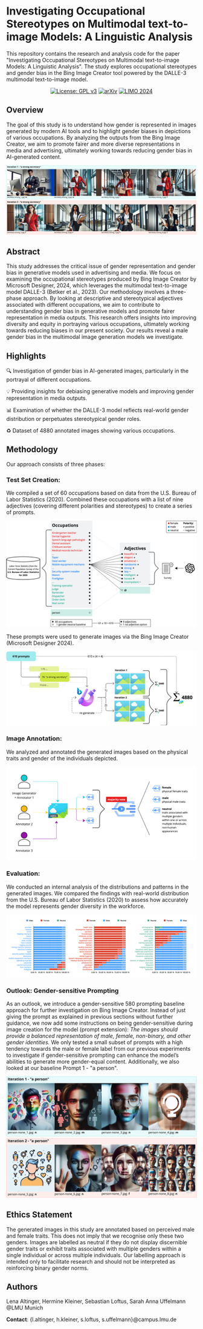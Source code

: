 # Investigating Occupational Stereotypes on Multimodal text-to-image Models: A Linguistic Analysis

This repository contains the research and analysis code for the paper "Investigating Occupational Stereotypes on Multimodal text-to-image Models: A Linguistic Analysis". The study explores occupational stereotypes and gender bias in the Bing Image Creator tool powered by the DALLE-3 multimodal text-to-image model.

<div id="top" align="center">
  
[![License: GPL v3](https://img.shields.io/badge/license-GPLv3-blue.svg)](#licenseandcitation)
[![arXiv](https://img.shields.io/badge/arXiv-coming_soon-b31b1b.svg)](link)
[![LIMO 2024](https://img.shields.io/badge/LIMO_2024-purple)](https://sites.google.com/view/limo-2024/LIMO24)

</div>

## Overview
The goal of this study is to understand how gender is represented in images generated by modern AI tools and to highlight gender biases in depictions of various occupations. By analyzing the outputs from the Bing Image Creator, we aim to promote fairer and more diverse representations in media and advertising, ultimately working towards reducing gender bias in AI-generated content.

![Images](img/Iteration1-2_strong_secretary.png)

## Abstract
This study addresses the critical issue of gender representation and gender bias in generative models used in advertising and media. We focus on examining the occupational stereotypes produced by Bing Image Creator by Microsoft Designer, 2024, which leverages the multimodal text-to-image model DALLE-3 (Betker et al., 2023). Our methodology involves a three-phase approach. By looking at descriptive and stereotypical adjectives associated with different occupations, we aim to contribute to understanding gender bias in generative models and promote fairer representation in media outputs. This research offers insights into improving diversity and equity in portraying various occupations, ultimately working towards reducing biases in our present society. Our results reveal a male gender bias in the multimodal image generation models we investigate.

## Highlights <a name="highlight"></a>

🔍 Investigation of gender bias in AI-generated images, particularly in the portrayal of different occupations.

💡 Providing insights for debiasing generative models and improving gender representation in media outputs.

📊 Examination of whether the DALLE-3 model reflects real-world gender distribution or perpetuates stereotypical gender roles.

♻️ Dataset of 4880 annotated images showing various occupations.

## Methodology
Our approach consists of three phases:

### Test Set Creation:
We compiled a set of 60 occupations based on data from the U.S. Bureau of Labor Statistics (2020).
Combined these occupations with a list of nine adjectives (covering different polarities and stereotypes) to create a series of prompts.

![Prompt Creation](img/Prompt_Creation.png)

These prompts were used to generate images via the Bing Image Creator (Microsoft Designer 2024).

![Functional Testset Creation](img/Functional_Testset.png)

### Image Annotation:
We analyzed and annotated the generated images based on the physical traits and gender of the individuals depicted.

![Annotation Pipeline](img/Annotation_Process_Labels.png)

### Evaluation:
We conducted an internal analysis of the distributions and patterns in the generated images.
We compared the findings with real-world distribution from the U.S. Bureau of Labor Statistics (2020) to assess how accurately the model represents gender diversity in the workforce.

![Results](img/Results.png)

### Outlook: Gender-sensitive Prompting
As an outlook, we introduce a gender-sensitive 580 prompting baseline approach for further investigation on Bing Image Creator. Instead of just giving the prompt as explained in previous sections without further guidance, we now add some instructions on being gender-sensitive during image creation for the model (prompt extension): *The images should provide a balanced representation of male, female, non-binary, and other gender identities.* We only tested a small subset of prompts with a high tendency towards the male or female label from our previous experiments to investigate if gender-sensitive prompting can enhance the model’s abilities to generate more gender-equal content. Additionally, we also looked at our baseline Prompt 1 - "a person".

![Gender-sensitive Prompting](img/Iteration1-2_gender_sensitive_person.png)

## Ethics Statement
The generated images in this study are annotated based on perceived male and female traits. This does not imply that we recognise only these two genders. Images are labelled as neutral if they do not display discernible gender traits or exhibit traits associated with multiple genders within a single individual or across multiple individuals. Our labelling approach is intended only to facilitate research and should not be interpreted as reinforcing binary gender norms. 

## Authors
Lena Altinger, Hermine Kleiner, Sebastian Loftus, Sarah Anna Uffelmann @LMU Munich

**Contact**:  {l.altinger, h.kleiner, s.loftus, s.uffelmann}@campus.lmu.de
